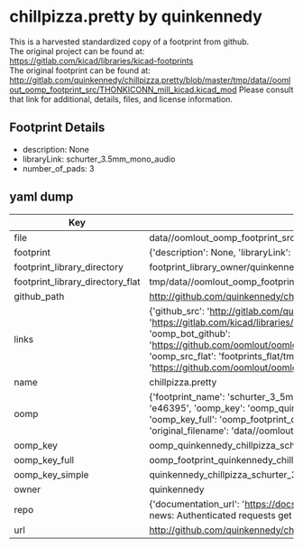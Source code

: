 # chillpizza.pretty by quinkennedy  
This is a harvested standardized copy of a footprint from github.  
The original project can be found at:  
https://gitlab.com/kicad/libraries/kicad-footprints  
The original footprint can be found at:
http://gitlab.com/quinkennedy/chillpizza.pretty/blob/master/tmp/data//oomlout_oomp_footprint_src/THONKICONN_mill_kicad.kicad_mod
Please consult that link for additional, details, files, and license information.  
## Footprint Details
* description: None  
* libraryLink: schurter_3.5mm_mono_audio  
* number_of_pads: 3  
## yaml dump  
| Key | Value |  
| --- | --- |  
| file | data//oomlout_oomp_footprint_src/chillpizza.pretty/schurter_3.5mm_mono_audio.kicad_mod |  
| footprint | {'description': None, 'libraryLink': 'schurter_3.5mm_mono_audio', 'number_of_pads': 3} |  
| footprint_library_directory | footprint_library_owner/quinkennedy_chillpizza.pretty |  
| footprint_library_directory_flat | tmp/data//oomlout_oomp_footprint_src/footprints_flat/quinkennedy_chillpizza_schurter_3_5mm_mono_audio/working |  
| github_path | http://github.com/quinkennedy/chillpizza.pretty/blob/master/tmp/data//oomlout_oomp_footprint_src/schurter_3.5mm_mono_audio.kicad_mod |  
| links | {'github_src': 'http://gitlab.com/quinkennedy/chillpizza.pretty/blob/master/tmp/data//oomlout_oomp_footprint_src/THONKICONN_mill_kicad.kicad_mod', 'github_src_repo': 'https://gitlab.com/kicad/libraries/kicad-footprints', 'oomp_bot': 'tmp/data//oomlout_oomp_footprint_src/footprints/quinkennedy_chillpizza_schurter_3_5mm_mono_audio/working', 'oomp_bot_github': 'https://github.com/oomlout/oomlout_oomp_footprint_bot/tree/main/tmp/data//oomlout_oomp_footprint_src/footprints/quinkennedy_chillpizza_schurter_3_5mm_mono_audio/working', 'oomp_src_flat': 'footprints_flat/tmp/data//oomlout_oomp_footprint_src/footprints_flat/quinkennedy_chillpizza_schurter_3_5mm_mono_audio/working', 'oomp_src_flat_github': 'https://github.com/oomlout/oomlout_oomp_footprint_src/tree/main/tmp/data//oomlout_oomp_footprint_src/footprints_flat/quinkennedy_chillpizza_schurter_3_5mm_mono_audio/working'} |  
| name | chillpizza.pretty |  
| oomp | {'footprint_name': 'schurter_3_5mm_mono_audio', 'library_name': 'chillpizza', 'md5': 'e46395625e19b27c8115d10f8f17445c', 'md5_10': 'e46395625e', 'md5_5': 'e4639', 'md5_6': 'e46395', 'oomp_key': 'oomp_quinkennedy_chillpizza_schurter_3_5mm_mono_audio', 'oomp_key_extra': 'oomp_footprint_quinkennedy_chillpizza_schurter_3_5mm_mono_audio', 'oomp_key_full': 'oomp_footprint_quinkennedy_chillpizza_schurter_3_5mm_mono_audio_e46395', 'oomp_key_simple': 'quinkennedy_chillpizza_schurter_3_5mm_mono_audio', 'original_filename': 'data//oomlout_oomp_footprint_src/chillpizza.pretty/schurter_3.5mm_mono_audio.kicad_mod', 'owner_name': 'quinkennedy'} |  
| oomp_key | oomp_quinkennedy_chillpizza_schurter_3_5mm_mono_audio |  
| oomp_key_full | oomp_footprint_quinkennedy_chillpizza_schurter_3_5mm_mono_audio |  
| oomp_key_simple | quinkennedy_chillpizza_schurter_3_5mm_mono_audio |  
| owner | quinkennedy |  
| repo | {'documentation_url': 'https://docs.github.com/rest/overview/resources-in-the-rest-api#rate-limiting', 'message': "API rate limit exceeded for 84.66.142.224. (But here's the good news: Authenticated requests get a higher rate limit. Check out the documentation for more details.)"} |  
| url | http://github.com/quinkennedy/chillpizza.pretty |  

